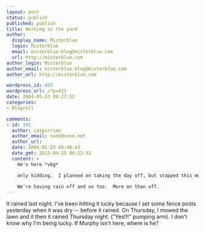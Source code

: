```yaml
---
layout: post
status: publish
published: publish
title: Working in the yard
author:
  display_name: Misterblue
  login: Misterblue
  email: misterblue-blog@misterblue.com
  url: http://misterblue.com
author_login: Misterblue
author_email: misterblue-blog@misterblue.com
author_url: http://misterblue.com

wordpress_id: 433
wordpress_url: /?p=433
date: 2004-05-23 08:27:52
categories:
- Blogroll

comments:
- id: 191
  author: catpurrson
  author_email: none@none.net
  author_url: 
  date: 2004-05-23 09:48:43
  date_gmt: 2015-04-25 04:22:32
  content: >
    He's here *vbg*

    only kidding.  I planned on taking the day off, but stopped this morning at a garden center.  2 flats and 3 geraniums later.........

    We're having rain off and on too.  More on than off.
---
```

<p>
It rained last night.
I've been hitting it lucky because I set some fence posts yesterday when it was dry -- before it rained.
On Thursday, I mowed the lawn and it then it rained Thursday night.
("Yes!!!" pumping arm).
I don't know why I'm being lucky.
If Murphy isn't here, where is he?
</p>
